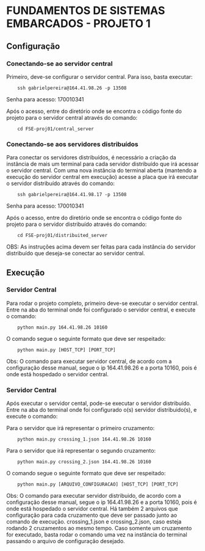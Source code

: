 # FUNDAMENTOS DE SISTEMAS EMBARCADOS - PROJETO 1


## Configuração

### Conectando-se ao servidor central

Primeiro, deve-se configurar o servidor central. Para isso, basta executar: 

```
    ssh gabrielpereira@164.41.98.26 -p 13508
```

Senha para acesso: 170010341

Após o acesso, entre do diretório onde se encontra o código fonte do projeto para o servidor central através do comando:

```
    cd FSE-proj01/central_server
```

### Conectando-se aos servidores distribuídos

Para conectar os servidores distribuídos, é necessário a criação da instância de mais um terminal para cada servidor distribuído que irá acessar o servidor central. 
Com uma nova instância do terminal aberta (mantendo a execução do servidor central em execução) acesse a placa que irá executar o servidor distribuído através do comando: 

```
    ssh gabrielpereira@164.41.98.17 -p 13508
```
Senha para acesso: 170010341

Após o acesso, entre do diretório onde se encontra o código fonte do projeto para o servidor distribuído através do comando:

```
    cd FSE-proj01/distribuited_server
```

OBS: As instruções acima devem ser feitas para cada instância do servidor distribuído que deseja-se conectar ao servidor central. 

## Execução

### Servidor Central

Para rodar o projeto completo, primeiro deve-se executar o servidor central. Entre na aba do terminal onde foi configurado o servidor central, e execute o comando: 

```
    python main.py 164.41.98.26 10160
```

O comando segue o seguinte formato que deve ser respeitado: 

```
    python main.py [HOST_TCP] [PORT_TCP]
```

Obs: O comando para executar servidor central, de acordo com a configuração desse manual, segue o ip 164.41.98.26 e a porta 10160, pois é onde está hospedado o servidor central. 

### Servidor Central

Após executar o servidor cental, pode-se executar o servidor distribuído. Entre na aba do terminal onde foi configurado o(s) servidor distribuido(s), e execute o comando: 

Para o servidor que irá representar o primeiro cruzamento: 
```
    python main.py crossing_1.json 164.41.98.26 10160
```

Para o servidor que irá representar o segundo cruzamento: 
```
    python main.py crossing_2.json 164.41.98.26 10160
```

O comando segue o seguinte formato que deve ser respeitado: 

```
    python main.py [ARQUIVO_CONFIGURACAO] [HOST_TCP] [PORT_TCP]
```

Obs: O comando para executar servidor distribuido, de acordo com a configuração desse manual, segue o ip 164.41.98.26 e a porta 10160, pois é onde está hospedado o servidor central. Há também 2 arquivos que configuração para cada cruzamento que deve ser passado junto ao comando de execução. crossing_1.json e crossing_2.json, caso esteja rodando 2 cruzamentos ao mesmo tempo. Caso somente um cruzamento for executado, basta rodar o comando uma vez na instância do terminal passando o arquivo de configuração desejado. 

